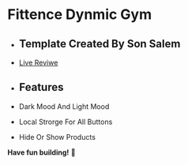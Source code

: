 # Fittence Dynmic Gym

- ## Template Created By Son Salem
- [Live Reviwe](https://raw.githack.com/sonsalem/SonGames/master/index.html)

- ## Features
- Dark Mood And Light Mood
- Local Strorge For All Buttons
- Hide Or Show Products

**Have fun building!** 🚀
